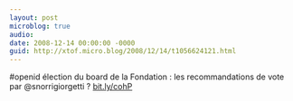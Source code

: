 ```yaml
---
layout: post
microblog: true
audio: 
date: 2008-12-14 00:00:00 -0000
guid: http://xtof.micro.blog/2008/12/14/t1056624121.html
---
```

#openid élection du board de la Fondation :  les recommandations de vote par @snorrigiorgetti  ? [bit.ly/cohP](http://bit.ly/cohP)
